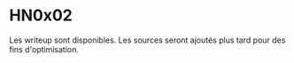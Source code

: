 # HN0x02

Les writeup sont disponibles.
Les sources seront ajoutés plus tard pour des fins d'optimisation.
